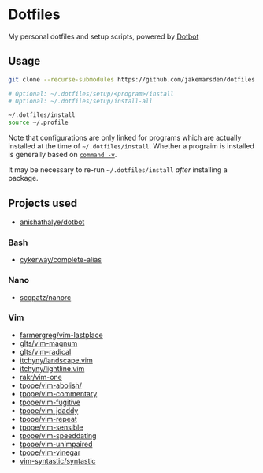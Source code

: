 # Dotfiles

My personal dotfiles and setup scripts, powered by
[Dotbot](https://github.com/anishathalye/dotbot)

## Usage

```bash
git clone --recurse-submodules https://github.com/jakemarsden/dotfiles.git ~/.dotfiles

# Optional: ~/.dotfiles/setup/<program>/install
# Optional: ~/.dotfiles/setup/install-all

~/.dotfiles/install
source ~/.profile
```

Note that configurations are only linked for programs which are actually
installed at the time of `~/.dotfiles/install`. Whether a prograim is installed
is generally based on
[`command -v`](http://man7.org/linux/man-pages/man1/command.1p.html).

It may be necessary to re-run `~/.dotfiles/install` *after* installing a
package.

## Projects used

- [anishathalye/dotbot](https://github.com/anishathalye/dotbot)

### Bash

- [cykerway/complete-alias](https://github.com/cykerway/complete-alias)

### Nano

- [scopatz/nanorc](https://github.com/scopatz/nanorc)

### Vim

- [farmergreg/vim-lastplace](https://github.com/farmergreg/vim-lastplace)
- [glts/vim-magnum](https://github.com/glts/vim-magnum)
- [glts/vim-radical](https://github.com/glts/vim-radical)
- [itchyny/landscape.vim](https://github.com/itchyny/landscape.vim)
- [itchyny/lightline.vim](https://github.com/itchyny/lightline.vim)
- [rakr/vim-one](https://github.com/rakr/vim-one)
- [tpope/vim-abolish/](https://github.com/tpope/vim-abolish/)
- [tpope/vim-commentary](https://github.com/tpope/vim-commentary)
- [tpope/vim-fugitive](https://github.com/tpope/vim-fugitive)
- [tpope/vim-jdaddy](https://github.com/tpope/vim-jdaddy)
- [tpope/vim-repeat](https://github.com/tpope/vim-repeat)
- [tpope/vim-sensible](https://github.com/tpope/vim-sensible)
- [tpope/vim-speeddating](https://github.com/tpope/vim-speeddating)
- [tpope/vim-unimpaired](https://github.com/tpope/vim-unimpaired)
- [tpope/vim-vinegar](https://github.com/tpope/vim-vinegar)
- [vim-syntastic/syntastic](https://github.com/vim-syntastic/syntastic)
